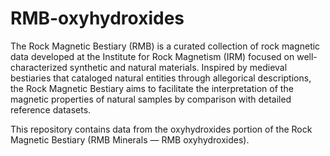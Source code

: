 # RMB-oxyhydroxides

The Rock Magnetic Bestiary (RMB) is a curated collection of rock magnetic data developed at the Institute for Rock Magnetism (IRM) focused on well-characterized synthetic and natural materials. Inspired by medieval bestiaries that cataloged natural entities through allegorical descriptions, the Rock Magnetic Bestiary aims to facilitate the interpretation of the magnetic properties of natural samples by comparison with detailed reference datasets.

This repository contains data from the oxyhydroxides portion of the Rock Magnetic Bestiary (RMB Minerals — RMB oxyhydroxides).
